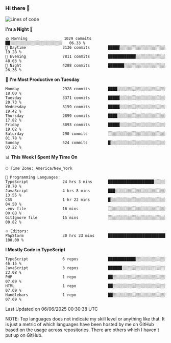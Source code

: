 ### Hi there 👋

<!--
**LynxJinxxy/LynxJinxxy** is a ✨ _special_ ✨ repository because its `README.md` (this file) appears on your GitHub profile.

Here are some ideas to get you started:

- 🔭 I’m currently working on ...
- 🌱 I’m currently learning ...
- 👯 I’m looking to collaborate on ...
- 🤔 I’m looking for help with ...
- 💬 Ask me about ...
- 📫 How to reach me: ...
- 😄 Pronouns: ...
- ⚡ Fun fact: ...
-->

<!--START_SECTION:waka-->
![Lines of code](https://img.shields.io/badge/From%20Hello%20World%20I%27ve%20Written-24.8%20million%20lines%20of%20code-blue)

**I'm a Night 🦉** 

```text
🌞 Morning                1029 commits        ██░░░░░░░░░░░░░░░░░░░░░░░   06.33 % 
🌆 Daytime                3136 commits        █████░░░░░░░░░░░░░░░░░░░░   19.28 % 
🌃 Evening                7811 commits        ████████████░░░░░░░░░░░░░   48.03 % 
🌙 Night                  4288 commits        ███████░░░░░░░░░░░░░░░░░░   26.36 % 
```
📅 **I'm Most Productive on Tuesday** 

```text
Monday                   2928 commits        ████░░░░░░░░░░░░░░░░░░░░░   18.00 % 
Tuesday                  3371 commits        █████░░░░░░░░░░░░░░░░░░░░   20.73 % 
Wednesday                3159 commits        █████░░░░░░░░░░░░░░░░░░░░   19.42 % 
Thursday                 2899 commits        ████░░░░░░░░░░░░░░░░░░░░░   17.82 % 
Friday                   3093 commits        █████░░░░░░░░░░░░░░░░░░░░   19.02 % 
Saturday                 290 commits         ░░░░░░░░░░░░░░░░░░░░░░░░░   01.78 % 
Sunday                   524 commits         █░░░░░░░░░░░░░░░░░░░░░░░░   03.22 % 
```


📊 **This Week I Spent My Time On** 

```text
🕑︎ Time Zone: America/New_York

💬 Programming Languages: 
TypeScript               24 hrs 3 mins       ████████████████████░░░░░   78.70 % 
JavaScript               4 hrs 8 mins        ███░░░░░░░░░░░░░░░░░░░░░░   13.55 % 
CSS                      1 hr 22 mins        █░░░░░░░░░░░░░░░░░░░░░░░░   04.50 % 
.env file                16 mins             ░░░░░░░░░░░░░░░░░░░░░░░░░   00.88 % 
GitIgnore file           15 mins             ░░░░░░░░░░░░░░░░░░░░░░░░░   00.82 % 

🔥 Editors: 
PhpStorm                 30 hrs 33 mins      █████████████████████████   100.00 % 
```

**I Mostly Code in TypeScript** 

```text
TypeScript               6 repos             ████████████░░░░░░░░░░░░░   46.15 % 
JavaScript               3 repos             ██████░░░░░░░░░░░░░░░░░░░   23.08 % 
PHP                      1 repo              ██░░░░░░░░░░░░░░░░░░░░░░░   07.69 % 
HTML                     1 repo              ██░░░░░░░░░░░░░░░░░░░░░░░   07.69 % 
Handlebars               1 repo              ██░░░░░░░░░░░░░░░░░░░░░░░   07.69 % 
```




 Last Updated on 06/06/2025 00:30:38 UTC
<!--END_SECTION:waka-->
NOTE: Top languages does not indicate my skill level or anything like that. It is just a metric of which languages have been hosted by me on GitHub based on the usage across repositories. There are others which I haven't put up on GitHub.
